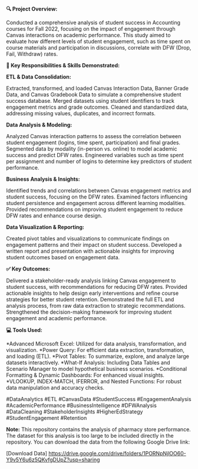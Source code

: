 **🔍 Project Overview:**

Conducted a comprehensive analysis of student success in Accounting courses for Fall 2022, focusing on the impact of engagement through Canvas interactions on academic performance. This study aimed to evaluate how different levels of student engagement, such as time spent on course materials and participation in discussions, correlate with DFW (Drop, Fail, Withdraw) rates.

**🧠 Key Responsibilities & Skills Demonstrated:**

**ETL & Data Consolidation:**

Extracted, transformed, and loaded Canvas Interaction Data, Banner Grade Data, and Canvas Gradebook Data to simulate a comprehensive student success database.
Merged datasets using student identifiers to track engagement metrics and grade outcomes.
Cleaned and standardized data, addressing missing values, duplicates, and incorrect formats.

**Data Analysis & Modeling:**

Analyzed Canvas interaction patterns to assess the correlation between student engagement (logins, time spent, participation) and final grades.
Segmented data by modality (in-person vs. online) to model academic success and predict DFW rates.
Engineered variables such as time spent per assignment and number of logins to determine key predictors of student performance.

**Business Analysis & Insights:**

Identified trends and correlations between Canvas engagement metrics and student success, focusing on the DFW rates.
Examined factors influencing student persistence and engagement across different learning modalities.
Provided recommendations on improving student engagement to reduce DFW rates and enhance course design.

**Data Visualization & Reporting:**

Created pivot tables and visualizations to communicate findings on engagement patterns and their impact on student success.
Developed a written report and presentation with actionable insights for improving student outcomes based on engagement data.

**✅ Key Outcomes:**

Delivered a stakeholder-ready analysis linking Canvas engagement to student success, with recommendations for reducing DFW rates.
Provided actionable insights to help design early interventions and refine course strategies for better student retention.
Demonstrated the full ETL and analysis process, from raw data extraction to strategic recommendations.
Strengthened the decision-making framework for improving student engagement and academic performance.

**💻 Tools Used:**

*Advanced Microsoft Excel: Utilized for data analysis, transformation, and visualization.
*Power Query: For efficient data extraction, transformation, and loading (ETL).
*Pivot Tables: To summarize, explore, and analyze large datasets interactively.
*What-If Analysis: Including Data Tables and Scenario Manager to model hypothetical business scenarios.
*Conditional Formatting & Dynamic Dashboards: For enhanced visual insights.
*VLOOKUP, INDEX-MATCH, IFERROR, and Nested Functions: For robust data manipulation and accuracy checks.

#DataAnalytics #ETL #CanvasData #StudentSuccess #EngagementAnalysis #AcademicPerformance #BusinessIntelligence #DFWAnalysis #DataCleaning #StakeholderInsights #HigherEdStrategy #StudentEngagement #Retention

**Note:**
This repository contains the analysis of pharmacy store performance. The dataset for this analysis is too large to be included directly in the repository. You can download the data from the following Google Drive link:

[Download Data] https://drive.google.com/drive/folders/1PORNpNjlOO60-Y9v5Y6u6z5QKvfgDUpZ?usp=sharing
